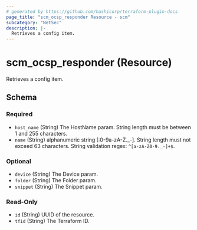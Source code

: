 ```yaml
---
# generated by https://github.com/hashicorp/terraform-plugin-docs
page_title: "scm_ocsp_responder Resource - scm"
subcategory: "NetSec"
description: |-
  Retrieves a config item.
---
```


# scm_ocsp_responder (Resource)

Retrieves a config item.



<!-- schema generated by tfplugindocs -->
## Schema

### Required

- `host_name` (String) The HostName param. String length must be between 1 and 255 characters.
- `name` (String) alphanumeric string [:0-9a-zA-Z._-]. String length must not exceed 63 characters. String validation regex: `^[a-zA-Z0-9._-]+$`.

### Optional

- `device` (String) The Device param.
- `folder` (String) The Folder param.
- `snippet` (String) The Snippet param.

### Read-Only

- `id` (String) UUID of the resource.
- `tfid` (String) The Terraform ID.

